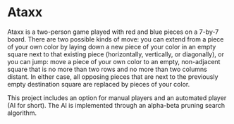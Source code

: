 # Ataxx
Ataxx is a two-person game played with red and blue pieces on a 7-by-7 board. There are two possible kinds of move: you can extend from a piece of your own color by laying down a new piece of your color in an empty square next to that existing piece (horizontally, vertically, or diagonally), or you can jump: move a piece of your own color to an empty, non-adjacent square that is no more than two rows and no more than two columns distant. In either case, all opposing pieces that are next to the previously empty destination square are replaced by pieces of your color.

This project includes an option for manual players and an automated player (AI for short). The AI is implemented through an alpha-beta pruning search algorithm. 

